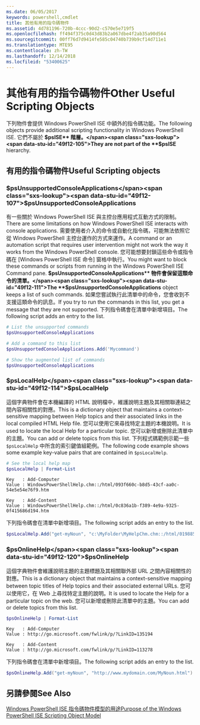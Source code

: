 ```yaml
---
ms.date: 06/05/2017
keywords: powershell,cmdlet
title: 其他有用的指令碼物件
ms.assetid: 4d781196-720b-4ccc-90d2-c570e5e719f5
ms.openlocfilehash: ff494f375c0d43d83b2a067dbe4f2ab35a90d564
ms.sourcegitcommit: 00ff76d7d9414fe585c04740b739b9cf14d711e1
ms.translationtype: MTE95
ms.contentlocale: zh-TW
ms.lasthandoff: 12/14/2018
ms.locfileid: "53400625"
---
```

# <a name="other-useful-scripting-objects"></a><span data-ttu-id="49f12-103">其他有用的指令碼物件</span><span class="sxs-lookup"><span data-stu-id="49f12-103">Other Useful Scripting Objects</span></span>

<span data-ttu-id="49f12-104">下列物件會提供 Windows PowerShell ISE 中額外的指令碼功能。</span><span class="sxs-lookup"><span data-stu-id="49f12-104">The following objects provide additional scripting functionality in Windows PowerShell ISE.</span></span> <span data-ttu-id="49f12-105">它們不屬於 **$psISE** 階層。</span><span class="sxs-lookup"><span data-stu-id="49f12-105">They are not part of the **$psISE** hierarchy.</span></span>

## <a name="useful-scripting-objects"></a><span data-ttu-id="49f12-106">有用的指令碼物件</span><span class="sxs-lookup"><span data-stu-id="49f12-106">Useful Scripting objects</span></span>

### <a name="psunsupportedconsoleapplications"></a><span data-ttu-id="49f12-107">$psUnsupportedConsoleApplications</span><span class="sxs-lookup"><span data-stu-id="49f12-107">$psUnsupportedConsoleApplications</span></span>

<span data-ttu-id="49f12-108">有一些關於 Windows PowerShell ISE 與主控台應用程式互動方式的限制。</span><span class="sxs-lookup"><span data-stu-id="49f12-108">There are some limitations on how Windows PowerShell ISE interacts with console applications.</span></span> <span data-ttu-id="49f12-109">需要使用者介入的命令或自動化指令碼，可能無法依照它從 Windows PowerShell 主控台運作的方式來運作。</span><span class="sxs-lookup"><span data-stu-id="49f12-109">A command or an automation script that requires user intervention might not work the way it works from the Windows PowerShell console.</span></span> <span data-ttu-id="49f12-110">您可能想要封鎖這些命令或指令碼在 [Windows PowerShell ISE 命令] 窗格中執行。</span><span class="sxs-lookup"><span data-stu-id="49f12-110">You might want to block these commands or scripts from running in the Windows PowerShell ISE Command pane.</span></span> <span data-ttu-id="49f12-111">**$psUnsupportedConsoleApplications** 物件會保留這類命令的清單。</span><span class="sxs-lookup"><span data-stu-id="49f12-111">The **$psUnsupportedConsoleApplications** object keeps a list of such commands.</span></span> <span data-ttu-id="49f12-112">如果您嘗試執行此清單中的命令，您會收到不支援這類命令的訊息。</span><span class="sxs-lookup"><span data-stu-id="49f12-112">If you try to run the commands in this list, you get a message that they are not supported.</span></span> <span data-ttu-id="49f12-113">下列指令碼會在清單中新增項目。</span><span class="sxs-lookup"><span data-stu-id="49f12-113">The following script adds an entry to the list.</span></span>

```powershell
# List the unsupported commands
$psUnsupportedConsoleApplications

# Add a command to this list
$psUnsupportedConsoleApplications.Add('Mycommand')

# Show the augmented list of commands
$psUnsupportedConsoleApplications
```

### <a name="pslocalhelp"></a><span data-ttu-id="49f12-114">$psLocalHelp</span><span class="sxs-lookup"><span data-stu-id="49f12-114">$psLocalHelp</span></span>

<span data-ttu-id="49f12-115">這個字典物件會在本機編譯的 HTML 說明檔中，維護說明主題及其相關聯連結之間內容相關性的對應。</span><span class="sxs-lookup"><span data-stu-id="49f12-115">This is a dictionary object that maintains a context-sensitive mapping between Help topics and their associated links in the local compiled HTML Help file.</span></span> <span data-ttu-id="49f12-116">您可以使用它來尋找特定主題的本機說明。</span><span class="sxs-lookup"><span data-stu-id="49f12-116">It is used to locate the local Help for a particular topic.</span></span> <span data-ttu-id="49f12-117">您可以新增或刪除此清單中的主題。</span><span class="sxs-lookup"><span data-stu-id="49f12-117">You can add or delete topics from this list.</span></span> <span data-ttu-id="49f12-118">下列程式碼範例示範一些 `$psLocalHelp` 中所含的索引鍵值組範例。</span><span class="sxs-lookup"><span data-stu-id="49f12-118">The following code example shows some example key-value pairs that are contained in `$psLocalHelp`.</span></span>

```powershell
# See the local help map
$psLocalHelp | Format-List
```

```output
Key   : Add-Computer
Value : WindowsPowerShellHelp.chm::/html/093f660c-b8d5-43cf-aa0c-54e5e54e76f9.htm

Key   : Add-Content
Value : WindowsPowerShellHelp.chm::/html/0c836a1b-f389-4e9a-9325-0f415686d194.htm
```

<span data-ttu-id="49f12-119">下列指令碼會在清單中新增項目。</span><span class="sxs-lookup"><span data-stu-id="49f12-119">The following script adds an entry to the list.</span></span>

```powershell
$psLocalHelp.Add("get-myNoun", "c:\MyFolder\MyHelpChm.chm::/html/0198854a-1298-57ae-aa0c-87b5e5a84712.htm")
```

### <a name="psonlinehelp"></a><span data-ttu-id="49f12-120">$psOnlineHelp</span><span class="sxs-lookup"><span data-stu-id="49f12-120">$psOnlineHelp</span></span>

<span data-ttu-id="49f12-121">這個字典物件會維護說明主題的主題標題及其相關聯外部 URL 之間內容相關性的對應。</span><span class="sxs-lookup"><span data-stu-id="49f12-121">This is a dictionary object that maintains a context-sensitive mapping between topic titles of Help topics and their associated external URLs.</span></span> <span data-ttu-id="49f12-122">您可以使用它，在 Web 上尋找特定主題的說明。</span><span class="sxs-lookup"><span data-stu-id="49f12-122">It is used to locate the Help for a particular topic on the web.</span></span> <span data-ttu-id="49f12-123">您可以新增或刪除此清單中的主題。</span><span class="sxs-lookup"><span data-stu-id="49f12-123">You can add or delete topics from this list.</span></span>

```powershell
$psOnlineHelp | Format-List
```

```output
Key   : Add-Computer
Value : http://go.microsoft.com/fwlink/p/?LinkID=135194

Key   : Add-Content
Value : http://go.microsoft.com/fwlink/p/?LinkID=113278
```

<span data-ttu-id="49f12-124">下列指令碼會在清單中新增項目。</span><span class="sxs-lookup"><span data-stu-id="49f12-124">The following script adds an entry to the list.</span></span>

```powershell
$psOnlineHelp.Add("get-myNoun", "http://www.mydomain.com/MyNoun.html")
```

## <a name="see-also"></a><span data-ttu-id="49f12-125">另請參閱</span><span class="sxs-lookup"><span data-stu-id="49f12-125">See Also</span></span>

[<span data-ttu-id="49f12-126">Windows PowerShell ISE 指令碼物件模型的用途</span><span class="sxs-lookup"><span data-stu-id="49f12-126">Purpose of the Windows PowerShell ISE Scripting Object Model</span></span>](../components/ise/object-model/Purpose-of-the-Windows-PowerShell-ISE-Scripting-Object-Model.md)